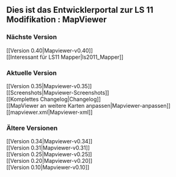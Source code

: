 ## Dies ist das Entwicklerportal zur LS 11 Modifikation : MapViewer
### Nächste Version 
[[Version 0.40|Mapviewer-v0.40]]  
[[Interessant für LS11 Mapper|ls2011_Mapper]]  

### Aktuelle Version
[[Version 0.35|Mapviewer-v0.35]]  
[[Screenshots|Mapviewer-Screenshots]]  
[[Komplettes Changelog|Changelog]]  
[[MapViewer an weitere Karten anpassen|Mapviewer-anpassen]]  
[[mapviewer.xml|Mapviewer-xml]]   

### Ältere Versionen
[[Version 0.34|Mapviewer-v0.34]]  
[[Version 0.31|Mapviewer-v0.31]]  
[[Version 0.25|Mapviewer-v0.25]]  
[[Version 0.20|Mapviewer-v0.20]]  
[[Version 0.10|Mapviewer-v0.10]]  